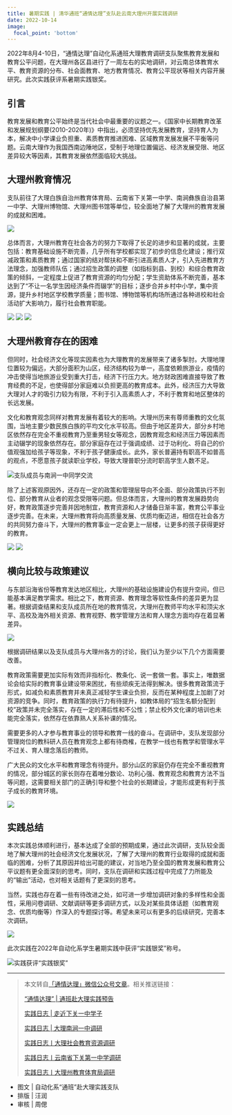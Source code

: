 ```yaml
---
title: 暑期实践 | 清华通班“通情达理”支队赴云南大理州开展实践调研
date: 2022-10-14
image:
  focal_point: 'bottom'
---
```


2022年8月4-10日，“通情达理”自动化系通班大理教育调研支队聚焦教育发展和教育公平问题，在大理州各区县进行了一周左右的实地调研，对云南总体教育水平、教育资源的分布、社会面教育、地方教育情况、教育公平现状等相关内容开展研究。此次实践获评系暑期实践银奖。

<!--more-->


## 引言

教育发展和教育公平始终是当代社会中最重要的议题之一。《国家中长期教育改革和发展规划纲要(2010-2020年)》中指出，必须坚持优先发展教育，坚持育人为本，解决中小学课业负担重、素质教育推进困难、区域教育发展发展不平衡等问题。云南大理作为我国西南边陲地区，受制于地理位置偏远、经济发展受限、地区差异较大等因素，其教育发展依然面临较大挑战。

## 大理州教育情况


支队前往了大理白族自治州教育体育局、云南省下关第一中学、南涧彝族自治县第一中学、大理州博物馆、大理州图书馆等单位，较全面地了解了大理州的教育发展的成就和困难。

![](https://assets.tongclass.ac.cn/posts/2022/09-01/dalle-tong_8.jpeg)

总体而言，大理州教育在社会各方的努力下取得了长足的进步和显著的成就，主要包括：教育基础设施不断完善，几乎所有学校都实现了初步的信息化建设；推行双减政策和素质教育；通过国家的结对帮扶和不断引进高素质人才，引入先进教育方法理念，加强教师队伍；通过招生政策的调整（如指标到县、到校）和综合教育政策的倾斜，一定程度上促进了教育资源的均匀分配；学生资助体系不断完善，基本达到了“不让一名学生因经济条件而辍学”的目标；逐步合并乡村中小学，集中资源，提升乡村地区学校教学质量；图书馆、博物馆等机构场所通过各种进校和社会活动扩大影响力，履行社会教育职能。

![](https://assets.tongclass.ac.cn/posts/2022/09-01/dalle-tong_6.jpeg)
![](https://assets.tongclass.ac.cn/posts/2022/09-01/dalle-tong_7.jpeg)
![](https://assets.tongclass.ac.cn/posts/2022/09-01/dalle-tong_9.jpeg)

## 大理州教育存在的困难
但同时，社会经济文化等现实因素也为大理教育的发展带来了诸多掣肘。大理地理位置较为偏远，大部分面积为山区，经济结构较为单一，高度依赖旅游业，疫情的冲击使得当地旅游业受到重大打击，经济下行压力大。地方财政困难直接导致了教育经费的不足，也使得部分家庭难以负担更高的教育成本。此外，经济压力大导致大理对人才的吸引力较为有限，不利于引入高素质人才，不利于教育和地区整体的长远发展。

文化和教育观念同样对教育发展有着较大的影响。大理州历来有尊师重教的文化氛围，当地主要少数民族白族的平均文化水平较高。但由于地区差异大，部分乡村地区依然存在完全不重视教育乃至重男轻女等观念，因教育观念和经济压力等因素而主动辍学的现象依然存在。部分家庭存在过于强调成绩、过于功利化、将自己的价值观强加给孩子等现象，不利于孩子健康成长。此外，家长普遍持有职高不如普高的观点，不愿意孩子就读职业学校，导致大理普职分流时职高学生人数不足。


![支队成员与南涧一中同学交流](https://assets.tongclass.ac.cn/posts/2022/09-01/dalle-tong_1.png)

除了上述客观原因外，还存在一定的政策和管理层导向不全面、部分政策执行不到位、部分教育从业者的观念受限等问题。但总体而言，大理州的教育发展趋势向好，教育政策逐步完善并因地制宜，教育资源和人才储备日渐丰富，教育公平事业逐步完善。在未来，大理州教育将向高质量发展、优质均衡迈进，相信在社会各方的共同努力奋斗下，大理州的教育事业一定会更上一层楼，让更多的孩子获得更好的教育。

![](https://assets.tongclass.ac.cn/posts/2022/09-01/dalle-tong_0.png)
![](https://assets.tongclass.ac.cn/posts/2022/09-01/dalle-tong_2.png)

## 横向比较与政策建议

与东部沿海省份等教育发达地区相比，大理州的基础设施建设仍有提升空间，但已能基本满足教学需求。相比之下，教育资源、教育理念等软性条件的差异更为显著。根据调查结果和支队成员所在地的教育情况，大理州在教师平均水平和顶尖水平、高校及海外相关资源、教育视野、教学管理方法和育人理念方面均存在着显著差异。


![](https://assets.tongclass.ac.cn/posts/2022/09-01/dalle-tong_4.jpg)


根据调研结果以及支队成员与大理州各方的讨论，我们认为至少以下几个方面需要改善。

教育政策需要更加实际有效而非指标化、教条化、说一套做一套。事实上，唯数据论会给实际的教育事业建设带来困扰，有些顽疾无法得到解决。很多教育政策流于形式，如减负和素质教育并未真正减轻学生课业负担，反而在某种程度上加剧了对资源的竞争。同时，教育政策的执行力有待提升，如教体局的“招生名额分配到校”政策并未完全落实，存在一定的滞后性和不公性；禁止校外文化课的培训也未能完全落实，依然存在依靠熟人关系补课的情况。

需要更多的人才参与教育事业的领导和教育一线的奋斗。在调研中，支队发现部分管理岗位的教科研人员在教育观念上都有待商榷，在教学一线也有教学和管理水平不过关、育人理念落后的教师。

广大民众的文化水平和教育理念有待提升。部分山区的家庭仍存在完全不重视教育的情况，部分城区的家长则存在着唯分数论、功利心强、教育观念和教育方法不当等问题，这需要相关部门的正确引导和整个社会的长期建设，才能形成更有利于孩子成长的教育环境。


![](https://assets.tongclass.ac.cn/posts/2022/09-01/dalle-tong_5.jpg)

## 实践总结

本次实践总体顺利进行，基本达成了全部的预期成果，通过此次调研，支队较全面地了解大理州的社会经济文化发展状况，了解了大理州的教育行业取得的成就和面临的困难，分析了其原因并给出可能的建议，对当地乃至全国的教育发展和教育公平议题有更全面深刻的思考。同时，支队在调研和实践过程中完成了力所能及的“输出”活动，也对相关话题有了更深刻的思考。

当然，实践也存在着一些有待改进之处，如可进一步增加调研对象的多样性和全面性，采用问卷调研、文献调研等更多调研方式，以及对某些具体话题（如教育观念、优质均衡等）作深入的专题探讨等。希望未来可以有更多的后续研究，完善本次调研。

![](https://assets.tongclass.ac.cn/posts/2022/09-01/dalle-tong_3.png)

此次实践在2022年自动化系学生暑期实践中获评“实践银奖”称号。

![实践获评“实践银奖”](https://assets.tongclass.ac.cn/posts/2022/09-01/dalle-tong_cert.jpeg)

---

> 本文转自[「通情达理」微信公众号文章](https://mp.weixin.qq.com/s/7KekmE5WchpaR_jN9GjEcQ)。相关推送链接：
> 
> [“通情达理” | 通班赴大理实践预告](http://mp.weixin.qq.com/s?__biz=MzkzNzM5ODE4OQ==&mid=2247483665&idx=1&sn=25cce0fe4c7ec6977bc87923c2f64445&chksm=c2915bd3f5e6d2c5876f29e71d042b33eb8303624e88cc06f2653de257e36b7f0cce6bcc61a6&scene=21#wechat_redirect)
>
> [实践日志 | 走近下关一中学子](http://mp.weixin.qq.com/s?__biz=MzkzNzM5ODE4OQ==&mid=2247483673&idx=1&sn=0129bc11f74d495db8a5159713ec0ca5&chksm=c2915bdbf5e6d2cda1b461a282c106eca3a156b98079866ddee50f6d1606040c9a6cd9715351&scene=21#wechat_redirect)
>
> [实践日志 | 大理南涧一中调研](http://mp.weixin.qq.com/s?__biz=MzkzNzM5ODE4OQ==&mid=2247483684&idx=1&sn=505f43b64b8abe417347368d72ff6eb8&chksm=c2915be6f5e6d2f0d45a0eec29aba0e466a0f75eb58b1f83290c6100c7b6341d25767b2b50a0&scene=21#wechat_redirect)
>
> [实践日志丨大理社会教育资源调研](http://mp.weixin.qq.com/s?__biz=MzkzNzM5ODE4OQ==&mid=2247483696&idx=1&sn=b647f4d3f845d9abe949822851a87061&chksm=c2915bf2f5e6d2e47e79c4a2bd36e96d7bb559ece02a71af506daec404ee9d80c933afcb7cc2&scene=21#wechat_redirect)
>
> [实践日志丨云南省下关第一中学调研](http://mp.weixin.qq.com/s?__biz=MzkzNzM5ODE4OQ==&mid=2247483705&idx=1&sn=429cc4e3c98801923074eb2be4f2be83&chksm=c2915bfbf5e6d2ed06e20f76541377a322924cf48f5d3930737443ee992328c898b0da67fc48&scene=21#wechat_redirect)
>
> [实践日志丨大理州教育体育局调研](http://mp.weixin.qq.com/s?__biz=MzkzNzM5ODE4OQ==&mid=2247483710&idx=1&sn=ac313f88571f77579b8395ed9b2c29f8&chksm=c2915bfcf5e6d2eabf54cb2126be0377003a87e8c817929d332eac2a1d33ceca3dcaefa84860&scene=21#wechat_redirect)
>

- 图文 | 自动化系“通班”赴大理实践支队
- 排版 | 汪润
- 审核 | 周偲
